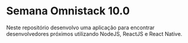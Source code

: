 # Semana Omnistack 10.0

Neste repositório desenvolvo uma aplicação para encontrar desenvolvedores próximos utilizando NodeJS, ReactJS e React Native.
